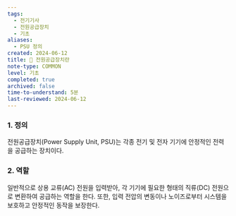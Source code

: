```yaml
---
tags:
  - 전기기사
  - 전원공급장치
  - 기초
aliases:
  - PSU 정의
created: 2024-06-12
title: 📝 전원공급장치란
note-type: COMMON
level: 기초
completed: true
archived: false
time-to-understand: 5분
last-reviewed: 2024-06-12
---
```


### 1. 정의
전원공급장치(Power Supply Unit, PSU)는 각종 전기 및 전자 기기에 안정적인 전력을 공급하는 장치이다.

### 2. 역할
일반적으로 상용 교류(AC) 전원을 입력받아, 각 기기에 필요한 형태의 직류(DC) 전원으로 변환하여 공급하는 역할을 한다. 또한, 입력 전압의 변동이나 노이즈로부터 시스템을 보호하고 안정적인 동작을 보장한다. 